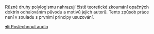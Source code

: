 
Různé druhy polylogismu nahrazují čistě teoretické zkoumání opačných doktrín odhalováním původu a motivů jejich autorů. Tento způsob práce není v souladu s prvními principy usuzování.

[🔊 Poslechnout audio](/data/7-paragraphs/audio/chapter_26/para_005-Rzn-druhy-polylogismu-nahrazuj-ist-teoretick.mp3)
